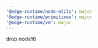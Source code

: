 ```yaml
---
'@edge-runtime/node-utils': major
'@edge-runtime/primitives': major
'@edge-runtime/vm': major
---
```


drop node16
